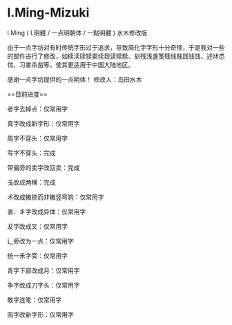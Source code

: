 # I.Ming-Mizuki
I.Ming ( I.明體 / 一点明朝体 / 一點明體 ) 水木修改版

由于一点字坊对有时传统字形过于追求，导致简化字字形十分奇怪，于是我对一些的部件进行了修改，如椟渎牍犊窦续觌读赎黩、刬残浅盏笺篯线贱践钱饯、述炢怸怵、习害杀凿等，使其更适用于中国大陆地区。

感谢一点字坊提供的一点明体！
修改人：岛田水木

==目前进度==

者字去掉点：仅常用字

真字改成新字形：仅常用字

周字不穿头：仅常用字

写字不穿头：完成

带偏旁的卖字改回卖：完成

戋改成两横：完成

术改成撇捺而非撇竖弯钩：仅常用字

害、丯字改成异体：仅常用字

犮字改成又：仅常用字

辶旁改为一点：仅常用字

统一禾字旁：仅常用字

青字下部改成月：仅常用字

争字改成刀字头：仅常用字

敢字连笔：仅常用字

函字改新字形：仅常用字
